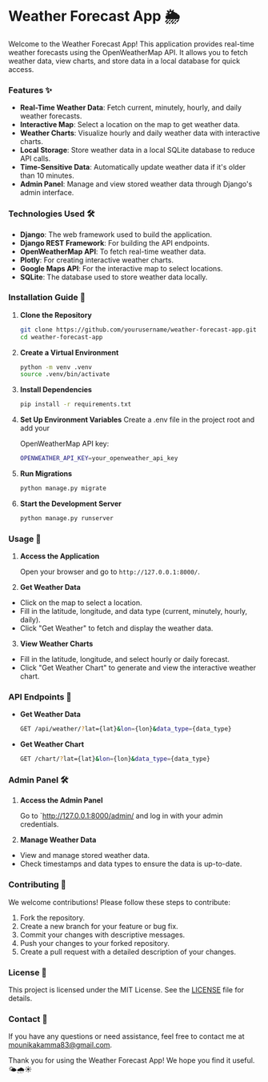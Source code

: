 # Weather Forecast App 🌦️

Welcome to the Weather Forecast App! This application provides real-time weather forecasts using the OpenWeatherMap API.
It allows you to fetch weather data, view charts, and store data in a local database for quick access.

### Features ✨

- **Real-Time Weather Data**: Fetch current, minutely, hourly, and daily weather forecasts.
- **Interactive Map**: Select a location on the map to get weather data.
- **Weather Charts**: Visualize hourly and daily weather data with interactive charts.
- **Local Storage**: Store weather data in a local SQLite database to reduce API calls.
- **Time-Sensitive Data**: Automatically update weather data if it's older than 10 minutes.
- **Admin Panel**: Manage and view stored weather data through Django's admin interface.

### Technologies Used 🛠️

- **Django**: The web framework used to build the application.
- **Django REST Framework**: For building the API endpoints.
- **OpenWeatherMap API**: To fetch real-time weather data.
- **Plotly**: For creating interactive weather charts.
- **Google Maps API**: For the interactive map to select locations.
- **SQLite**: The database used to store weather data locally.

### Installation Guide 🚀

1. **Clone the Repository**
   ```bash
   git clone https://github.com/yourusername/weather-forecast-app.git
   cd weather-forecast-app
2. **Create a Virtual Environment**
   ```bash
   python -m venv .venv
   source .venv/bin/activate
3. **Install Dependencies**
   ```bash
   pip install -r requirements.txt

4. **Set Up Environment Variables** Create a .env file in the project root and add your 

   OpenWeatherMap API key:
   ```bash
   OPENWEATHER_API_KEY=your_openweather_api_key
   
5. **Run Migrations**
   ```bash
   python manage.py migrate

6. **Start the Development Server**
   ```bash
   python manage.py runserver

### Usage 📝

1. **Access the Application**

   Open your browser and go to `http://127.0.0.1:8000/`.


2. **Get Weather Data**
- Click on the map to select a location.
- Fill in the latitude, longitude, and data type (current, minutely, hourly, daily).
- Click "Get Weather" to fetch and display the weather data.

3. **View Weather Charts**
- Fill in the latitude, longitude, and select hourly or daily forecast.
- Click "Get Weather Chart" to generate and view the interactive weather chart.

### API Endpoints 📡
- **Get Weather Data**
   ```bash
  GET /api/weather/?lat={lat}&lon={lon}&data_type={data_type}
- **Get Weather Chart**
   ```bash
   GET /chart/?lat={lat}&lon={lon}&data_type={data_type}

### Admin Panel 🛠️
1. **Access the Admin Panel**

   Go to `http://127.0.0.1:8000/admin/ and log in with your admin credentials.


2. **Manage Weather Data**
- View and manage stored weather data.
- Check timestamps and data types to ensure the data is up-to-date.

### Contributing 🤝
We welcome contributions! Please follow these steps to contribute:

1. Fork the repository.
2. Create a new branch for your feature or bug fix.
3. Commit your changes with descriptive messages.
4. Push your changes to your forked repository.
5. Create a pull request with a detailed description of your changes.

### License 📜
This project is licensed under the MIT License. See the [LICENSE](LICENSE) file for details.

### Contact 📧
If you have any questions or need assistance, feel free to contact me at [mounikakamma83@gmail.com](mailto:mounikakamma83@gmail.com).

Thank you for using the Weather Forecast App! We hope you find it useful. 🌤️🌧️☀️ 